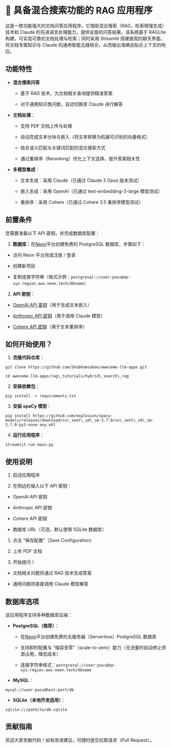 # 👀 具备混合搜索功能的 RAG 应用程序

这是一款功能强大的文档问答应用程序，它借助混合搜索（RAG，检索增强生成）技术和 Claude 的先进语言处理能力，提供全面的问答结果。该系统基于 RAGLite 构建，可实现可靠的文档处理与检索；同时采用 Streamlit 搭建直观的聊天界面，将文档专属知识与 Claude 的通用智能无缝结合，从而输出准确且贴合上下文的响应。

## 功能特性

* **混合搜索问答**

  * 基于 RAG 技术，为文档相关查询提供精准答案

  * 对于通用知识类问题，自动切换至 Claude 进行解答

* **文档处理**：

  * 支持 PDF 文档上传与处理

  * 自动完成文本分块与嵌入（将文本转换为机器可识别的向量格式）

  * 结合语义匹配与关键词匹配的混合搜索方式

  * 通过重排序（Reranking）优化上下文选择，提升答案相关性

* **多模型集成**：

  * 文本生成：采用 Claude（已通过 Claude 3 Opus 版本测试）

  * 嵌入生成：采用 OpenAI（已通过 text-embedding-3-large 模型测试）

  * 重排序：采用 Cohere（已通过 Cohere 3.5 重排序模型测试）

## 前置条件

您需要准备以下 API 密钥，并完成数据库配置：

1. **数据库**：在[Neon](https://neon.tech)平台创建免费的 PostgreSQL 数据库，步骤如下：

* 访问 Neon 平台完成注册 / 登录

* 创建新项目

* 复制连接字符串（格式示例：`postgresql://user:pass@ep-xyz.region.aws.neon.tech/dbname`）

2. **API 密钥**：

* [OpenAI API 密钥](https://platform.openai.com/api-keys)（用于生成文本嵌入）

* [Anthropic API 密钥](https://console.anthropic.com/settings/keys)（用于调用 Claude 模型）

* [Cohere API 密钥](https://dashboard.cohere.com/api-keys)（用于文本重排序）

## 如何开始使用？

1. **克隆代码仓库**：

```
git clone https://github.com/Shubhamsaboo/awesome-llm-apps.git

cd awesome-llm-apps/rag\_tutorials/hybrid\_search\_rag
```

2. **安装依赖包**：

```
pip install -r requirements.txt
```

3. **安装 spaCy 模型**：

```
pip install https://github.com/explosion/spacy-models/releases/download/xx\_sent\_ud\_sm-3.7.0/xx\_sent\_ud\_sm-3.7.0-py3-none-any.whl
```

4. **运行应用程序**：

```
streamlit run main.py
```

## 使用说明

1. 启动应用程序

2. 在侧边栏输入以下 API 密钥：

* OpenAI API 密钥

* Anthropic API 密钥

* Cohere API 密钥

* 数据库 URL（可选，默认使用 SQLite 数据库）

1. 点击 “保存配置”（Save Configuration）

2. 上传 PDF 文档

3. 开始提问！

* 文档相关问题将通过 RAG 技术生成答案

* 通用问题将直接调用 Claude 模型解答

## 数据库选项

该应用程序支持多种数据库后端：

* **PostgreSQL（推荐）**：

  * 在[Neon](https://neon.tech)平台创建免费的无服务器（Serverless）PostgreSQL 数据库

  * 支持即时配置与 “缩容至零”（scale-to-zero）能力（无流量时自动停止资源占用，降低成本）

  * 连接字符串格式：`postgresql://user:pass@ep-xyz.region.aws.neon.tech/dbname`

* **MySQL**：

```
mysql://user:pass@host:port/db
```
* **SQLite（本地开发适用）**：

```
sqlite:///path/to/db.sqlite
```

## 贡献指南

欢迎大家贡献代码！如有改进建议，可随时提交拉取请求（Pull Request）。
